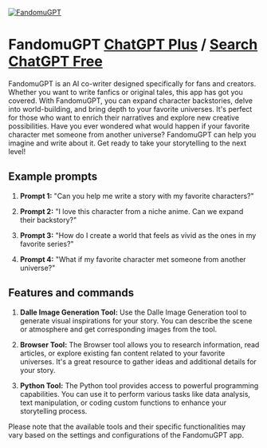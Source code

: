 
[![FandomuGPT](https://files.oaiusercontent.com/file-46M052md6NmRfseBxXvbT9wK?se=2123-10-18T03%3A57%3A23Z&sp=r&sv=2021-08-06&sr=b&rscc=max-age%3D31536000%2C%20immutable&rscd=attachment%3B%20filename%3DBillyKiaKao%2520%25286%2529.png&sig=m4vgfyRcJNp0PAKIwUcmsFIjn9zzNRqA0B1GYUQ8B%2Bo%3D)](https://chat.openai.com/g/g-B0d7HzM11-fandomugpt)

# FandomuGPT [ChatGPT Plus](https://chat.openai.com/g/g-B0d7HzM11-fandomugpt) / [Search ChatGPT Free](https://gptcall.net/index.html#/?search=FandomuGPT)

FandomuGPT is an AI co-writer designed specifically for fans and creators. Whether you want to write fanfics or original tales, this app has got you covered. With FandomuGPT, you can expand character backstories, delve into world-building, and bring depth to your favorite universes. It's perfect for those who want to enrich their narratives and explore new creative possibilities. Have you ever wondered what would happen if your favorite character met someone from another universe? FandomuGPT can help you imagine and write about it. Get ready to take your storytelling to the next level!

## Example prompts

1. **Prompt 1:** "Can you help me write a story with my favorite characters?"

2. **Prompt 2:** "I love this character from a niche anime. Can we expand their backstory?"

3. **Prompt 3:** "How do I create a world that feels as vivid as the ones in my favorite series?"

4. **Prompt 4:** "What if my favorite character met someone from another universe?"

## Features and commands

1. **Dalle Image Generation Tool:** Use the Dalle Image Generation tool to generate visual inspirations for your story. You can describe the scene or atmosphere and get corresponding images from the tool.

2. **Browser Tool:** The Browser tool allows you to research information, read articles, or explore existing fan content related to your favorite universes. It's a great resource to gather ideas and additional details for your story.

3. **Python Tool:** The Python tool provides access to powerful programming capabilities. You can use it to perform various tasks like data analysis, text manipulation, or coding custom functions to enhance your storytelling process.

Please note that the available tools and their specific functionalities may vary based on the settings and configurations of the FandomuGPT app.


